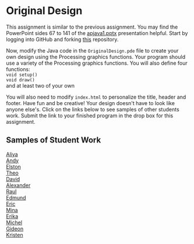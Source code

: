 Original Design
===============

This assignment is similar to the previous assignment. You may find the PowerPoint sides 67 to 141 of the [apjava1.pptx](https://drive.google.com/open?id=0Bz2ZkT6qWPYTVkF4Q19aZ3dfdk0) presentation helpful. Start by logging into GitHub and forking [this](https://github.com/LowellSampleClass/OriginalDesign) repository.  

Now, modify the Java code in the `OriginalDesign.pde` file to create your own design using the Processing graphics functions. Your program should use a variety of the Processing graphics functions. You will also
define four functions:  
`void setup()`  
`void draw()`  
and at least two of your own 

You will also need to modify `index.html` to personalize the title, header and footer. Have fun and be creative! Your design doesn't have to look like anyone else's. Click on the links below to see samples of other students work. Submit the link to your finished program in the drop box for this assignment.

Samples of Student Work
-----------------------
[Aliya](http://aliyachambless.github.io/OriginalDesign/)  
[Andy](http://anonymous001.github.io/OriginalDesign/)  
[Elston](http://458elma.github.io/OriginalDesign/)  
[Theo](http://awesomestickman.github.io/OriginalDesign/)  
[David](http://unuse45.github.io/OriginalDesign/)  
[Alexander](http://alzhu1.github.io/OriginalDesign/)  
[Raul](http://raulrosen.github.io/OriginalDesign/)  
[Edmund](http://firework999363.github.io/OriginalDesign/)  
[Eric](http://ericheung1231.github.io/OriginalDesign/)     
[Mina](http://minataur.github.io/OriginalDesign/)  
[Erika](http://bekutaa.github.io/OriginalDesign/)  
[Michel](http://limichel.github.io/OriginalDesign/)  
[Gideon](http://limichel.github.io/OriginalDesign/)  
[Kristen](http://kris-10.github.io/OriginalDesign/)   
